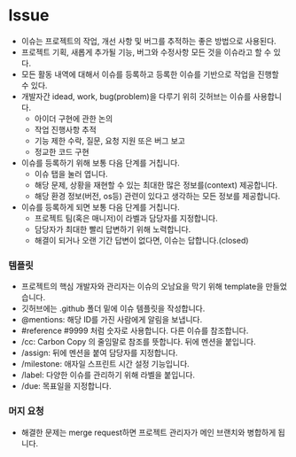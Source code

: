 # Issue
- 이슈는 프로젝트의 작업, 개선 사항 및 버그를 추적하는 좋은 방법으로 사용된다.
- 프로젝트 기획, 새롭게 추가될 기능, 버그와 수정사항 모든 것을 이슈라고 할 수 있다.
- 모든 활동 내역에 대해서 이슈를 등록하고 등록한 이슈를 기반으로 작업을 진행할 수 있다.
- 개발자간 idead, work, bug(problem)을 다루기 위히 깃허브는 이슈를 사용합니다.
  - 아이더 구현에 관한 논의
  - 작업 진행사항 추적
  - 기능 제한 수락, 질문, 요청 지원 또은 버그 보고
  - 정교한 코드 구현
- 이슈를 등록하기 위해 보통 다음 단계를 거칩니다.
  - 이슈 탭을 눌러 엽니다.
  - 해당 문제, 상황을 재현할 수 있는 최대한 많은 정보를(context) 제공합니다.
  - 해당 환경 정보(버전, os등) 관련이 있다고 생각하는 모든 정보를 제공합니다.
- 이슈를 등록하게 되면 보통 다음 단계를 거칩니다.
  - 프로젝트 팀(혹은 매니저)이 라벨과 담당자를 지정합니다.
  - 담당자가 최대한 빨리 답변하기 위해 노력합니다.
  - 해결이 되거나 오랜 기간 답변이 없다면, 이슈는 답합니다.(closed)

### 템플릿
- 프로젝트의 핵심 개발자와 관리자는 이슈의 오남요을 막기 위해 template을 만들었습니다.
- 깃허브에는 .github 폴더 밑에 이슈 템플릿을 작성합니다.
- @mentions: 해당 ID를 가진 사람에게 알림을 보냅니다.
- #reference #9999 처럼 숫자로 사용합니다. 다른 이슈를 참조합니다.
- /cc: Carbon Copy 의 줄임말로 참조를 뜻합니다. 뒤에 멘션을 붙입니다.
- /assign: 뒤에 멘션을 붙여 담당자를 지정합니다.
- /milestone: 애자일 스프린트 시간 설정 기능입니다.
- /label: 다양한 이슈를 관리하기 위해 라벨을 붙입니다.
- /due: 목표일을 지정합니다.

### 머지 요청
- 해결한 문제는 merge request하면 프로젝트 관리자가 메인 브랜치와 병합하게 됩니다.